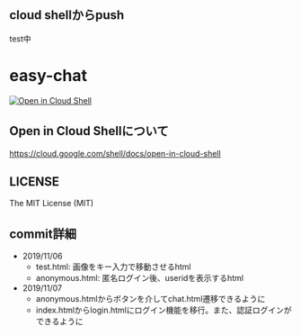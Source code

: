## cloud shellからpush
test中

# easy-chat
[![Open in Cloud Shell](http://gstatic.com/cloudssh/images/open-btn.svg)](https://console.cloud.google.com/cloudshell/editor?cloudshell_git_repo=https%3A%2F%2Fgithub.com%2Fkappa0923%2Feasy-chat.git)

## Open in Cloud Shellについて
https://cloud.google.com/shell/docs/open-in-cloud-shell

## LICENSE
The MIT License (MIT)

## commit詳細

- 2019/11/06
    - test.html: 画像をキー入力で移動させるhtml
    - anonymous.html: 匿名ログイン後、useridを表示するhtml
- 2019/11/07
    - anonymous.htmlからボタンを介してchat.html遷移できるように
    - index.htmlからlogin.htmlにログイン機能を移行。また、認証ログインができるように
